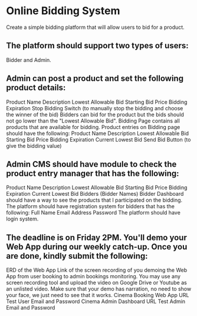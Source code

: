 # Online Bidding System
Create a simple bidding platform that will allow users to bid for a product.

## The platform should support two types of users:
Bidder
and Admin.

## Admin can post a product and set the following product details:
Product Name
Description
Lowest Allowable Bid
Starting Bid Price
Bidding Expiration
Stop Bidding Switch (to manually stop the bidding and choose the winner of the bid)
Bidders can bid for the product but the bids should not go lower than the "Lowest Allowable Bid".
Bidding Page contains all products that are available for bidding.
Product entries on Bidding page should have the following:
Product Name
Description
Lowest Allowable Bid
Starting Bid Price
Bidding Expiration
Current Lowest Bid
Send Bid Button (to give the bidding value)

## Admin CMS should have module to check the product entry manager that has the following:
Product Name
Description
Lowest Allowable Bid
Starting Bid Price
Bidding Expiration
Current Lowest Bid
Bidders (Bidder Names)
Bidder Dashboard should have a way to see the products that I participated on the bidding.
The platform should have registration system for bidders that has the following:
Full Name
Email Address
Password
The platform should have login system.

## The deadline is on Friday 2PM. You'll demo your Web App during our weekly catch-up. Once you are done, kindly submit the following:
ERD of the Web App
Link of the screen recording of you demoing the Web App from user booking to admin bookings monitoring. You may use any screen recording tool and upload the video on Google Drive or Youtube as an unlisted video. Make sure that your demo has narration, no need to show your face, we just need to see that it works.
Cinema Booking Web App URL
Test User Email and Password
Cinema Admin Dashboard URL
Test Admin Email and Password
